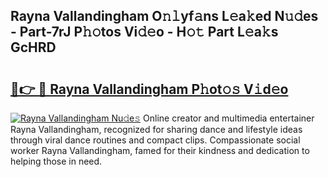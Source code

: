 ## Rayna Vallandingham O𝚗𝚕yf𝚊ns L𝚎a𝚔ed N𝚞𝚍es - Part-7rJ P𝚑𝚘tos Vi𝚍𝚎o - H𝚘𝚝 Part L𝚎a𝚔s GcHRD

# <h2><a href="http://kf2qzkf.oniu.top/?m=Rayna+Vallandingham">🔗👉 🔴 Rayna Vallandingham P𝚑ot𝚘𝚜 V𝚒d𝚎o</a></h2>

[![Rayna Vallandingham Nu𝚍e𝚜](https://i.imgur.com/0qMVB7G.gif)](http://kf2qzkf.oniu.top/?m=Rayna+Vallandingham)
Online creator and multimedia entertainer Rayna Vallandingham, recognized for sharing dance and lifestyle ideas through viral dance routines and compact clips. Compassionate social worker Rayna Vallandingham, famed for their kindness and dedication to helping those in need.  
